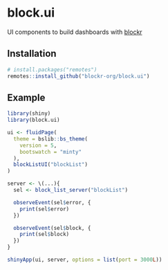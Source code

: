 <!-- badges: start -->
<!-- badges: end -->

# block.ui

UI components to build dashboards with [blockr](https://github.com/blockr-org/blockr)

## Installation

``` r
# install.packages("remotes")
remotes::install_github("blockr-org/block.ui")
```

## Example

``` r
library(shiny)
library(block.ui)

ui <- fluidPage(
  theme = bslib::bs_theme(
    version = 5,
    bootswatch = "minty"
  ),
  blockListUI("blockList")
)

server <- \(...){
  sel <- block_list_server("blockList")

  observeEvent(sel$error, {
    print(sel$error)
  })

  observeEvent(sel$block, {
    print(sel$block)
  })
}

shinyApp(ui, server, options = list(port = 3000L))
```

